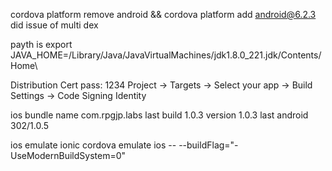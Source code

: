 cordova platform remove android && cordova platform add android@6.2.3 did issue of multi dex


payth is 
export JAVA_HOME=/Library/Java/JavaVirtualMachines/jdk1.8.0_221.jdk/Contents/Home\

Distribution Cert pass: 1234
Project -> Targets -> Select your app -> Build Settings -> Code Signing Identity

ios bundle name
com.rpgjp.labs
last build 1.0.3 version 1.0.3
last android 302/1.0.5

ios emulate
ionic cordova emulate ios -- --buildFlag="-UseModernBuildSystem=0"

